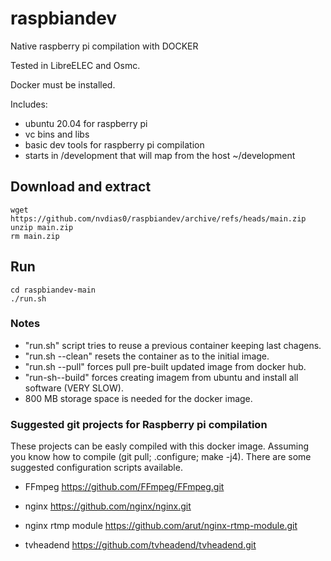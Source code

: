 # raspbiandev

Native raspberry pi compilation with DOCKER

Tested in LibreELEC and Osmc.

Docker must be installed.


Includes:
- ubuntu 20.04 for raspberry pi
- vc bins and libs
- basic dev tools for raspberry pi compilation
- starts in /development that will map from the host ~/development

## Download and extract
    wget https://github.com/nvdias0/raspbiandev/archive/refs/heads/main.zip
    unzip main.zip
    rm main.zip
    
## Run
    cd raspbiandev-main
    ./run.sh


### Notes
- "run.sh" script tries to reuse a previous container keeping last chagens.
- "run.sh --clean" resets the container as to the initial image.
- "run.sh --pull"  forces pull pre-built updated image from docker hub.
- "run-sh--build"  forces creating imagem from ubuntu and install all software (VERY SLOW).
- 800 MB storage space is needed for the docker image.


### Suggested git projects for Raspberry pi compilation
These projects can be easly compiled with this docker image.
Assuming you know how to compile (git pull; .configure; make -j4).
There are some suggested configuration scripts available.

- FFmpeg
https://github.com/FFmpeg/FFmpeg.git

- nginx
https://github.com/nginx/nginx.git

- nginx rtmp module
https://github.com/arut/nginx-rtmp-module.git

- tvheadend
https://github.com/tvheadend/tvheadend.git
